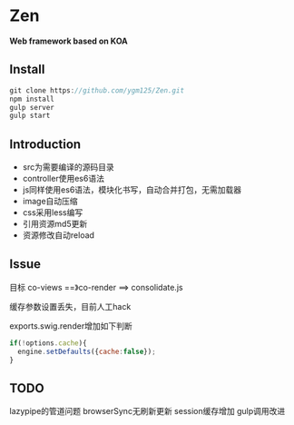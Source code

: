 # Zen

**Web framework based on KOA**

## Install

```js
git clone https://github.com/ygm125/Zen.git
npm install 
gulp server
gulp start
```

## Introduction

- src为需要编译的源码目录
- controller使用es6语法
- js同样使用es6语法，模块化书写，自动合并打包，无需加载器
- image自动压缩
- css采用less编写
- 引用资源md5更新
- 资源修改自动reload

## Issue

目标 co-views ==》co-render ==> consolidate.js

缓存参数设置丢失，目前人工hack

exports.swig.render增加如下判断

```js
if(!options.cache){
  engine.setDefaults({cache:false});
}
```

## TODO
lazypipe的管道问题
browserSync无刷新更新
session缓存增加
gulp调用改进





